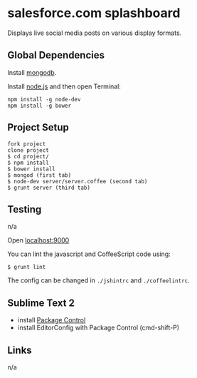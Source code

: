 # salesforce.com splashboard

Displays live social media posts on various display formats.

## Global Dependencies

Install [mongodb](http://www.mongodb.org/downloads).

Install [node.js](http://nodejs.org) and then open Terminal:

    npm install -g node-dev
    npm install -g bower

## Project Setup

    fork project
    clone project
    $ cd project/
    $ npm install
    $ bower install
    $ mongod (first tab)
    $ node-dev server/server.coffee (second tab)
    $ grunt server (third tab)

## Testing

n/a

Open [localhost:9000](http://localhost:9000)

You can lint the javascript and CoffeeScript code using:

    $ grunt lint

The config can be changed in `./jshintrc` and `./coffeelintrc`.

## Sublime Text 2

- install [Package Control](https://sublime.wbond.net/installation)
- install EditorConfig with Package Control (cmd-shift-P)

## Links

n/a
